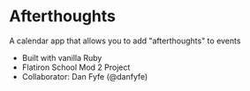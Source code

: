 # Afterthoughts
A calendar app that allows you to add "afterthoughts" to events
* Built with vanilla Ruby
* Flatiron School Mod 2 Project
* Collaborator: Dan Fyfe (@danfyfe)
